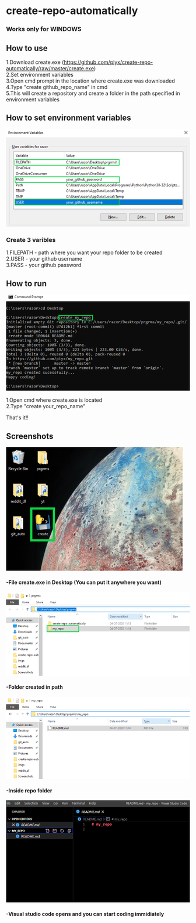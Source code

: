 # create-repo-automatically  

### Works only for WINDOWS  

## How to use
1.Download create.exe (https://github.com/piyx/create-repo-automatically/raw/master/create.exe)  
2.Set environment variables  
3.Open cmd prompt in the location where create.exe was downloaded  
4.Type "create github_repo_name" in cmd  
5.This will create a repository and create a folder in the path specified in environment variables  

## How to set environment variables

![](images/envrmnt.png)

### Create 3 varibles  
1.FILEPATH - path where you want your repo folder to be created  
2.USER - your github username  
3.PASS - your github password  

## How to run

![](images/cmd.png)  

1.Open cmd where create.exe is located  
2.Type "create your_repo_name"

That's it!!

## Screenshots

![](images/create_exe.png)  
#### -File create.exe in Desktop (You can put it anywhere you want)  

![](images/path.png)  
#### -Folder created in path  

![](images/repo_folder.png)  
#### -Inside repo folder  

![](images/vsc.png)  
#### -Visual studio code opens and you can start coding immidiately
